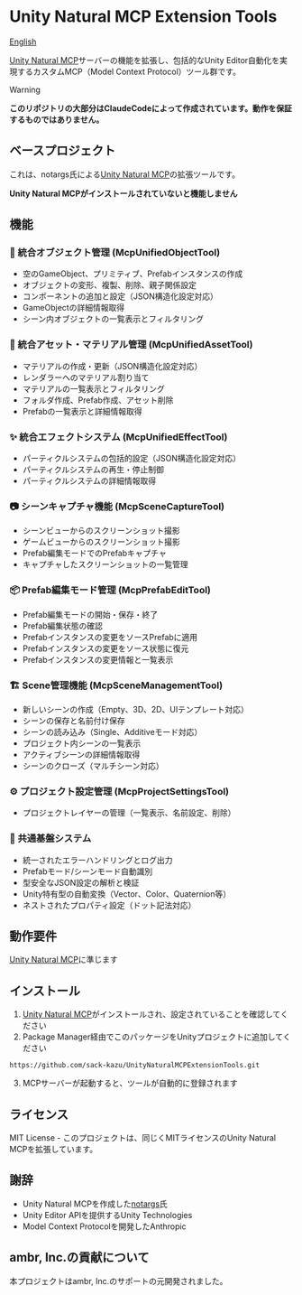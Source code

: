 # Unity Natural MCP Extension Tools

[English](README.md)

[Unity Natural MCP](https://github.com/notargs/UnityNaturalMCP)サーバーの機能を拡張し、包括的なUnity Editor自動化を実現するカスタムMCP（Model Context Protocol）ツール群です。

> [!WARNING]
> **このリポジトリの大部分はClaudeCodeによって作成されています。動作を保証するものではありません。**

## ベースプロジェクト

これは、notargs氏による[Unity Natural MCP](https://github.com/notargs/UnityNaturalMCP)の拡張ツールです。

**Unity Natural MCPがインストールされていないと機能しません**

## 機能

### 🎯 統合オブジェクト管理 (McpUnifiedObjectTool)
- 空のGameObject、プリミティブ、Prefabインスタンスの作成
- オブジェクトの変形、複製、削除、親子関係設定
- コンポーネントの追加と設定（JSON構造化設定対応）
- GameObjectの詳細情報取得
- シーン内オブジェクトの一覧表示とフィルタリング

### 🎨 統合アセット・マテリアル管理 (McpUnifiedAssetTool)
- マテリアルの作成・更新（JSON構造化設定対応）
- レンダラーへのマテリアル割り当て
- マテリアルの一覧表示とフィルタリング
- フォルダ作成、Prefab作成、アセット削除
- Prefabの一覧表示と詳細情報取得

### ✨ 統合エフェクトシステム (McpUnifiedEffectTool)
- パーティクルシステムの包括的設定（JSON構造化設定対応）
- パーティクルシステムの再生・停止制御
- パーティクルシステムの詳細情報取得

### 📷 シーンキャプチャ機能 (McpSceneCaptureTool)
- シーンビューからのスクリーンショット撮影
- ゲームビューからのスクリーンショット撮影
- Prefab編集モードでのPrefabキャプチャ
- キャプチャしたスクリーンショットの一覧管理

### 📦 Prefab編集モード管理 (McpPrefabEditTool)
- Prefab編集モードの開始・保存・終了
- Prefab編集状態の確認
- Prefabインスタンスの変更をソースPrefabに適用
- Prefabインスタンスの変更をソース状態に復元
- Prefabインスタンスの変更情報と一覧表示

### 🏗️ Scene管理機能 (McpSceneManagementTool)
- 新しいシーンの作成（Empty、3D、2D、UIテンプレート対応）
- シーンの保存と名前付け保存
- シーンの読み込み（Single、Additiveモード対応）
- プロジェクト内シーンの一覧表示
- アクティブシーンの詳細情報取得
- シーンのクローズ（マルチシーン対応）

### ⚙️ プロジェクト設定管理 (McpProjectSettingsTool)
- プロジェクトレイヤーの管理（一覧表示、名前設定、削除）

### 🔧 共通基盤システム
- 統一されたエラーハンドリングとログ出力
- Prefabモード/シーンモード自動識別
- 型安全なJSON設定の解析と検証
- Unity特有型の自動変換（Vector、Color、Quaternion等）
- ネストされたプロパティ設定（ドット記法対応）

## 動作要件

[Unity Natural MCP](https://github.com/notargs/UnityNaturalMCP/tree/main?tab=readme-ov-file#requirements)に準じます

## インストール

1. [Unity Natural MCP](https://github.com/notargs/UnityNaturalMCP)がインストールされ、設定されていることを確認してください
2. Package Manager経由でこのパッケージをUnityプロジェクトに追加してください
   
  ```
  https://github.com/sack-kazu/UnityNaturalMCPExtensionTools.git
  ```

3. MCPサーバーが起動すると、ツールが自動的に登録されます

## ライセンス

MIT License - このプロジェクトは、同じくMITライセンスのUnity Natural MCPを拡張しています。


## 謝辞

- Unity Natural MCPを作成した[notargs](https://github.com/notargs)氏
- Unity Editor APIを提供するUnity Technologies
- Model Context Protocolを開発したAnthropic

## ambr, Inc.の貢献について

本プロジェクトはambr, Inc.のサポートの元開発されました。